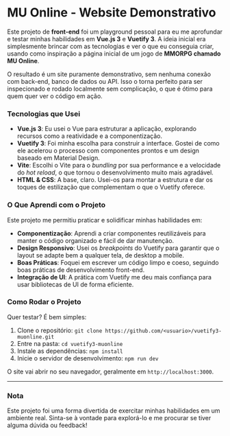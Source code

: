 # MU Online - Website Demonstrativo

Este projeto de **front-end** foi um playground pessoal para eu me aprofundar e testar minhas habilidades em **Vue.js 3** e **Vuetify 3**. A ideia inicial era simplesmente brincar com as tecnologias e ver o que eu conseguia criar, usando como inspiração a página inicial de um jogo de **MMORPG chamado MU Online**.

O resultado é um site puramente demonstrativo, sem nenhuma conexão com back-end, banco de dados ou API. Isso o torna perfeito para ser inspecionado e rodado localmente sem complicação, o que é ótimo para quem quer ver o código em ação.

### Tecnologias que Usei

* **Vue.js 3**: Eu usei o Vue para estruturar a aplicação, explorando recursos como a reatividade e a componentização.
* **Vuetify 3**: Foi minha escolha para construir a interface. Gostei de como ele acelerou o processo com componentes prontos e um design baseado em Material Design.
* **Vite**: Escolhi o Vite para o *bundling* por sua performance e a velocidade do *hot reload*, o que tornou o desenvolvimento muito mais agradável.
* **HTML & CSS**: A base, claro. Usei-os para montar a estrutura e dar os toques de estilização que complementam o que o Vuetify oferece.

### O Que Aprendi com o Projeto

Este projeto me permitiu praticar e solidificar minhas habilidades em:

* **Componentização**: Aprendi a criar componentes reutilizáveis para manter o código organizado e fácil de dar manutenção.
* **Design Responsivo**: Usei os *breakpoints* do Vuetify para garantir que o layout se adapte bem a qualquer tela, de desktop a mobile.
* **Boas Práticas**: Foquei em escrever um código limpo e coeso, seguindo boas práticas de desenvolvimento front-end.
* **Integração de UI**: A prática com Vuetify me deu mais confiança para usar bibliotecas de UI de forma eficiente.

### Como Rodar o Projeto

Quer testar? É bem simples:

1. Clone o repositório: `git clone https://github.com/<usuario>/vuetify3-muonline.git`
2. Entre na pasta: `cd vuetify3-muonline`
3. Instale as dependências: `npm install`
4. Inicie o servidor de desenvolvimento: `npm run dev`

O site vai abrir no seu navegador, geralmente em `http://localhost:3000`.

---

### Nota 

Este projeto foi uma forma divertida de exercitar minhas habilidades em um ambiente real. Sinta-se à vontade para explorá-lo e me procurar se tiver alguma dúvida ou feedback!
